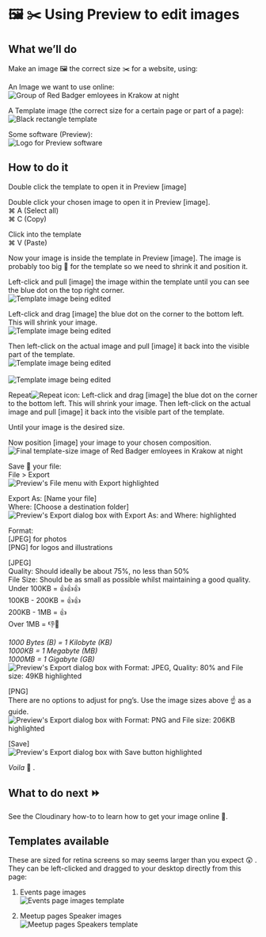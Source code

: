 # 🖼️ ✂️️ Using Preview to edit images

## What we’ll do
Make an image 🖼️ the correct size ✂️️ for a website, using:

An Image we want to use online:<br>
![Group of Red Badger emloyees in Krakow at night](https://github.com/redbadger/websites-guide/blob/images/assets/edit-image-03.png "Group of Red Badger emloyees in Krakow at night")

A Template image (the correct size for a certain page or part of a page):<br>
![Black rectangle template](https://github.com/redbadger/websites-guide/blob/images/assets/edit-image-14.png "Black rectangle template")

Some software (Preview):<br>
![Logo for Preview software](https://github.com/redbadger/websites-guide/blob/images/assets/edit-image-05.jpg "Logo for Preview software")

## How to do it
Double click the template to open it in Preview [image]

Double click your chosen image to open it in Preview [image].<br>
⌘ A (Select all)<br>
⌘ C (Copy)

Click into the template<br>
⌘ V (Paste)

Now your image is inside the template in Preview [image]. The image is probably too big 🎪 for the template so we need to shrink it and position it.

Left-click and pull [image] the image within the template until you can see the blue dot on the top right corner.<br>
![Template image being edited](https://github.com/redbadger/websites-guide/blob/images/assets/edit-image-12.jpg "Template image being edited")

Left-click and drag [image] the blue dot on the corner to the bottom left. This will shrink your image.<br>
![Template image being edited](https://github.com/redbadger/websites-guide/blob/images/assets/edit-image-01.jpg "Template image being edited")

Then left-click on the actual image and pull [image] it back into the visible part of the template.<br>
![Template image being edited](https://github.com/redbadger/websites-guide/blob/images/assets/edit-image-15.jpg "Template image being edited")<br><br>
![Template image being edited](https://github.com/redbadger/websites-guide/blob/images/assets/edit-image-16.jpg "Template image being edited")

Repeat![Repeat icon](https://github.com/redbadger/websites-guide/blob/images/assets/edit-image-17.png "Repeat icon"): Left-click and drag [image] the blue dot on the corner to the bottom left. This will shrink your image.
Then left-click on the actual image and pull [image] it back into the visible part of the template.

Until your image is the desired size. 

Now position [image] your image to your chosen composition.<br>
![Final template-size image of Red Badger emloyees in Krakow at night](https://github.com/redbadger/websites-guide/blob/images/assets/edit-image-04.jpg "Final template-size image of Red Badger emloyees in Krakow at night")

Save 💾 your file:<br>
File > Export<br>
![Preview's File menu with Export highlighted](https://github.com/redbadger/websites-guide/blob/images/assets/edit-image-13.png "Preview's File menu with Export highlighted")

Export As: [Name your file]<br>
Where: [Choose a destination folder]<br>
![Preview's Export dialog box with Export As: and Where: highlighted](https://github.com/redbadger/websites-guide/blob/images/assets/edit-image-09.jpg "Preview's Export dialog box with Export As: and Where: highlighted")

Format: <br>
[JPEG] for photos<br>
[PNG] for logos and illustrations

[JPEG]<br>
Quality: Should ideally be about 75%, no less than 50%<br>
File Size: Should be as small as possible whilst maintaining a good quality.<br> 
Under 100KB = 👍👍👍<br>
100KB - 200KB = 👍👍<br>
200KB - 1MB = 👍<br>
Over 1MB = 👎🚨

_1000 Bytes (B) = 1 Kilobyte (KB)_<br>
_1000KB = 1 Megabyte (MB)_<br>
_1000MB = 1 Gigabyte (GB)_<br>
![Preview's Export dialog box with Format: JPEG, Quality: 80% and File size: 49KB highlighted](https://github.com/redbadger/websites-guide/blob/images/assets/edit-image-09.jpg "Preview's Export dialog box with Format: JPEG, Quality: 80% and File size: 49KB highlighted")

[PNG]<br>
There are no options to adjust for png’s. Use the image sizes above ☝️️ as a guide.<br>
![Preview's Export dialog box with Format: PNG and File size: 206KB highlighted](https://github.com/redbadger/websites-guide/blob/images/assets/edit-image-10.jpg "Preview's Export dialog box with Format: PNG and File size: 206KB highlighted")

[Save]<br>
![Preview's Export dialog box with Save button highlighted](https://github.com/redbadger/websites-guide/blob/images/assets/edit-image-06.jpg "Preview's Export dialog box with Save button highlighted")

_Voila_ 👏 .

## What to do next ⏩
See the Cloudinary how-to to learn how to get your image online 📡.


## Templates available
These are sized for retina screens so may seems larger than you expect 😲 . They can be left-clicked and dragged to your desktop directly from this page:

1. Events page images <br>
![Events page images template](https://github.com/redbadger/websites-guide/blob/images/assets/edit-image-07.jpg "Meetup pages Speaker's template")

2. Meetup pages Speaker images <br>
![Meetup pages Speakers template](https://github.com/redbadger/websites-guide/blob/images/assets/edit-image-08.jpg "Meetup pages Speaker's template")
